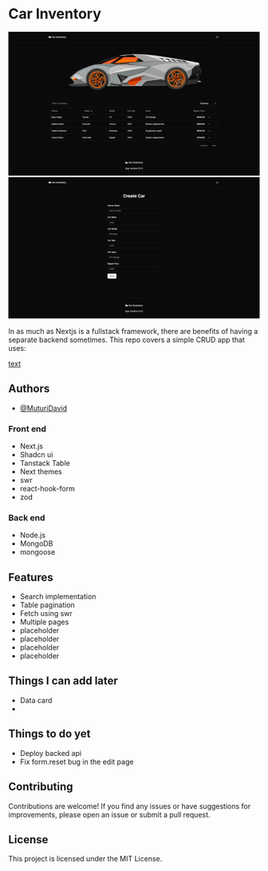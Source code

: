 
# Car Inventory

![Main Page](<public/FireShot Capture 418 - Car Garage Inventory - localhost.png>)
![Create Entry Page](<public/FireShot Capture 419 - Car Garage Inventory - localhost.png>)

In as much as Nextjs is a fullstack framework, there are benefits of having a separate backend sometimes. This repo covers a simple CRUD app that uses:

[text](public/Garage.mkv)

## Authors

- [@MuturiDavid](https://www.tushdev.co/)

### Front end

- Next.js
- Shadcn ui
- Tanstack Table
- Next themes
- swr
- react-hook-form
- zod

### Back end

- Node.js
- MongoDB
- mongoose

## Features

- Search implementation
- Table pagination
- Fetch using swr
- Multiple pages
- placeholder
- placeholder
- placeholder
- placeholder

## Things I can add later

- Data card
-

## Things to do yet

- Deploy backed api
- Fix form.reset bug in the edit page

## Contributing

Contributions are welcome! If you find any issues or have suggestions for improvements, please open an issue or submit a pull request.

## License

This project is licensed under the MIT License.

